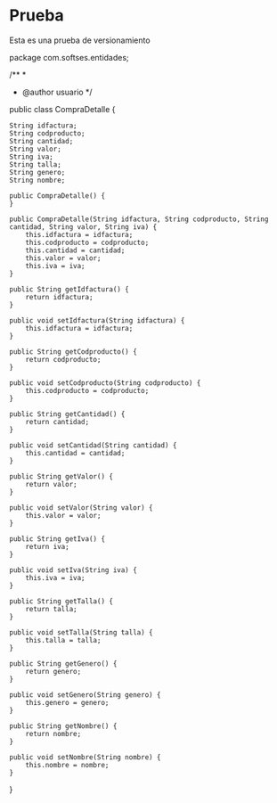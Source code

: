 # Prueba
Esta es una prueba de versionamiento


package com.softses.entidades;

/**
 *
 * @author usuario
 */

public class CompraDetalle {

    String idfactura;
    String codproducto;
    String cantidad;
    String valor;
    String iva;
    String talla;
    String genero;
    String nombre;

    public CompraDetalle() {
    }

    public CompraDetalle(String idfactura, String codproducto, String cantidad, String valor, String iva) {
        this.idfactura = idfactura;
        this.codproducto = codproducto;
        this.cantidad = cantidad;
        this.valor = valor;
        this.iva = iva;
    }

    public String getIdfactura() {
        return idfactura;
    }

    public void setIdfactura(String idfactura) {
        this.idfactura = idfactura;
    }

    public String getCodproducto() {
        return codproducto;
    }

    public void setCodproducto(String codproducto) {
        this.codproducto = codproducto;
    }

    public String getCantidad() {
        return cantidad;
    }

    public void setCantidad(String cantidad) {
        this.cantidad = cantidad;
    }

    public String getValor() {
        return valor;
    }

    public void setValor(String valor) {
        this.valor = valor;
    }

    public String getIva() {
        return iva;
    }

    public void setIva(String iva) {
        this.iva = iva;
    }

    public String getTalla() {
        return talla;
    }

    public void setTalla(String talla) {
        this.talla = talla;
    }

    public String getGenero() {
        return genero;
    }

    public void setGenero(String genero) {
        this.genero = genero;
    }

    public String getNombre() {
        return nombre;
    }

    public void setNombre(String nombre) {
        this.nombre = nombre;
    }

   
}
